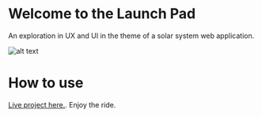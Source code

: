 # Welcome to the Launch Pad

An exploration in UX and UI in the theme of a solar system web application. 

![alt text](./docs/readme.PNG) 

# How to use

[Live project here.](https://stephenamaya.github.io/launchpad/). Enjoy the ride. 


